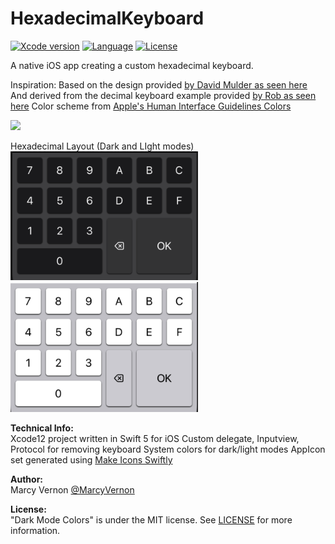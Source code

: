 # HexadecimalKeyboard
[![Xcode version](https://img.shields.io/badge/xcode-12%20-brightgreen)](https://developer.apple.com/xcode/)
[![Language](https://img.shields.io/badge/swift-5.0-orange.svg)](https://developer.apple.com/swift)
[![License](https://img.shields.io/badge/license-MIT-blue.svg?style=flat)](http://mit-license.org)

A native iOS app creating a custom hexadecimal keyboard.

Inspiration:
Based on the design provided [by David Mulder as seen here](https://ux.stackexchange.com/a/58605/128044)
And derived from the decimal keyboard example provided [by Rob as seen here](https://stackoverflow.com/a/57275689/1816667)
Color scheme from [Apple's Human Interface Guidelines Colors](https://developer.apple.com/design/human-interface-guidelines/ios/visual-design/color/)

<img src="GitHub-Images/HexKeyboard.gif" width="300">

Hexadecimal Layout (Dark and LIght modes)
<img src="GitHub-Images/HexDarkMode.png" width="300">
<img src="GitHub-Images/HexLightMode.png" width="300">

**Technical Info:** \
Xcode12  project written in Swift 5 for iOS
Custom delegate, Inputview, Protocol for removing keyboard
System colors for dark/light modes
AppIcon set generated using [Make Icons Swiftly](https://github.com/PepperoniJoe/Make-Icons-Swiftly)

**Author:** \
Marcy Vernon [@MarcyVernon](https://twitter.com/MarcyVernon)

**License:** \
"Dark Mode Colors" is under the MIT license. See [LICENSE](/LICENSE) for more information.
